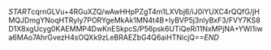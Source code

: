$START$cqrnGLVu+4RGuXZQ/wAwHHpPZgT4m1LXVbj6/iJ0iYUXC4rQQfG/jHMQJDmgYNoqHTRyly7PORYgeMkAk1MN4t4B+IyBVP5j3nlyBxF3/FVY7KS8D1X8xgUcyg0KAEMMP4DwKnESkpcS/P56psk6UTiQeRi11NxMPjNA+YWI1iwa6MAo7AhrGvezH4sOQXk9zLeBRAEZbG4Q6aiHTNicjQ==$END$